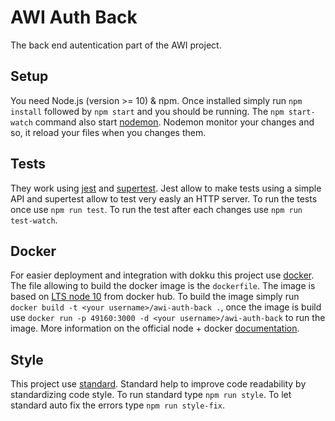 # AWI Auth Back
The back end autentication part of the AWI project.

## Setup
You need Node.js (version >= 10) & npm. Once installed simply run `npm install` followed by `npm start` and you should be running.
The `npm start-watch` command also start [nodemon](https://nodemon.io/). Nodemon monitor your changes and so, it reload your files when you changes them.

## Tests
They work using [jest](https://jestjs.io/) and [supertest](https://github.com/visionmedia/supertest). Jest allow to make tests using a simple API and supertest allow to test very easly an HTTP server. To run the tests once use `npm run test`. To run the test after each changes use `npm run test-watch`.

## Docker
For easier deployment and integration with dokku this project use [docker](https://www.docker.com/). The file allowing to build the docker image is the `dockerfile`. The image is based on [LTS node 10](https://hub.docker.com/_/node) from docker hub. To build the image simply run `docker build -t <your username>/awi-auth-back .`, once the image is build use `docker run -p 49160:3000 -d <your username>/awi-auth-back` to run the image. More information on the official node + docker [documentation](https://nodejs.org/en/docs/guides/nodejs-docker-webapp/).

## Style
This project use [standard](https://standardjs.com/). Standard help to improve code readability by standardizing code style. To run standard type `npm run style`. To let standard auto fix the errors type `npm run style-fix`.
